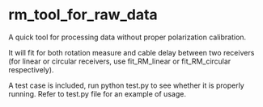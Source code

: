 # rm_tool_for_raw_data

A quick tool for processing data without proper polarization calibration.

It will fit for both rotation measure and cable delay between two receivers 
(for linear or circular receivers, use fit_RM_linear or fit_RM_circular respectively).

A test case is included, run python test.py to see whether it is properly running.
Refer to test.py file for an example of usage.
